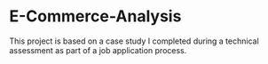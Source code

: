 # E-Commerce-Analysis
This project is based on a case study I completed during a technical assessment as part of a job application process.
